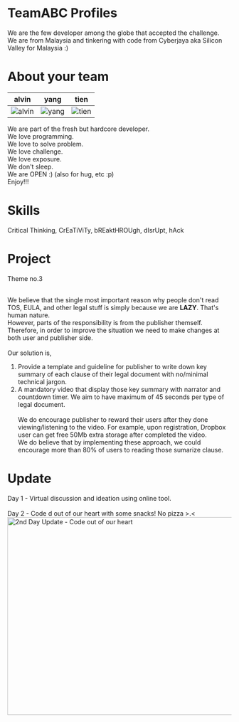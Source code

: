 TeamABC Profiles
================
We are the few developer among the globe that accepted the challenge. <br>
We are from Malaysia and tinkering with code from Cyberjaya aka Silicon Valley for Malaysia :)


About your team
===========================
| alvin | yang | tien |
|--- |--- |--- |
| ![alvin](https://farm8.staticflickr.com/7505/15333562263_a7d5dfb1da_n.jpg) | ![yang](https://farm8.staticflickr.com/7489/15953185125_cf8afbba46_n.jpg) | ![tien](https://farm8.staticflickr.com/7473/15767155129_db1bba3e10_n.jpg) | 

We are part of the fresh but hardcore developer.<br>
We love programming.<br>
We love to solve problem.<br>
We love challenge.<br>
We love exposure.<br>
We don't sleep.<br>
We are OPEN :) (also for hug, etc :p)<br>
Enjoy!!!<br>

Skills
=======
Critical Thinking, CrEaTiViTy, bREaktHROUgh, dIsrUpt, hAck<br>

Project
=======
Theme no.3<br><br>

We believe that the single most important reason why people don't read TOS, EULA, and other legal stuff is simply because
we are <strong>LAZY</strong>. That's human nature.<br> 
However, parts of the responsibility is from the publisher themself. Therefore, in order to improve the situation we need to make changes at both user and publisher side.<br><br>
Our solution is,<br> 
1. Provide a template and guideline for publisher to write down key summary of each clause of their legal document with no/minimal technical jargon.<br>
2. A mandatory video that display those key summary with narrator and countdown timer. We aim to have maximum of 45 seconds per type of legal document. 
<br><br>
We do encourage publisher to reward their users after they done viewing/listening to the video. For example, upon registration, Dropbox user can get free 50Mb extra storage after completed the video.<br>
We do believe that by implementing these approach, we could encourage more than 80% of users to reading those sumarize clause.<br>

Update
======
Day 1 - Virtual discussion and ideation using online tool.<br><br>
Day 2 - Code d out of our heart with some snacks! No pizza >.< <br>
<img width="600" height="445" src='https://scontent-a-kul.xx.fbcdn.net/hphotos-xpa1/t31.0-8/10828108_10152424824026954_8965702877847762495_o.jpg' alt='2nd Day Update - Code out of our heart'/>
<br>


